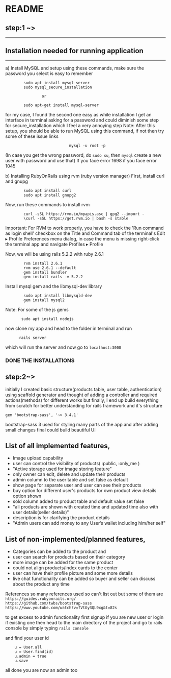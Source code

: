 # README

## step:1 ~>
---


## Installation needed for running application
---


a) Install MySQL and setup using these commands, make sure the password you select is easy to remember
```
        sudo apt install mysql-server 
        sudo mysql_secure_installation
```
                    or               
```
        sudo apt-get install mysql-server
```

for my case, I found the second one easy as while installation I get an interface in terminal asking for a password and could diminish some step  for secure_installation which I feel a very annoying step
Note: After this setup, you should be able to run MySQL using this command, if not then try some of these issue links 
```
                            mysql -u root -p
```

(In case you get the wrong password, do `sudo su`, then `mysql` create a new user with password and use that)
          If you face error 1698      if you face error 1045

b) Installing RubyOnRails using rvm (ruby version manager)
   First, install curl and gnupg
```
        sudo apt install curl
        sudo apt install gnupg2
``` 

   Now, run these commands to install rvm
```
        curl -sSL https://rvm.io/mpapis.asc | gpg2 --import -  
        \curl -sSL https://get.rvm.io | bash -s stable
```

Important: For RVM to work properly, you have to check the 'Run command as login shell' checkbox on the Title and Command tab of the terminal's Edit ▸ Profile Preferences menu dialog, in case the menu is missing right-click the terminal app and navigate Profiles ▸ Profile 

Now, we will be using rails 5.2.2 with ruby 2.6.1
```
        rvm install 2.6.1
        rvm use 2.6.1 --default
        gem install bundler
        gem install rails -v 5.2.2
```

Install mysql gem and the libmysql-dev library
```
        sudo apt install libmysqld-dev
        gem install mysql2
```

Note: For some of the js gems
```
       sudo apt install nodejs
```
now clone my app and head to the folder in terminal and run
```
      rails server
```

which will run the server and now go to 
`
     localhost:3000
`
### DONE THE INSTALLATIONS

## step:2~> 


initially I created basic structure(products table, user table, authentication) using scaffold generator and thought of adding a controller and required actions(methods) for different works but finally, I end up  build everything from scratch for better understanding for rails framework and it's  structure

```
gem 'bootstrap-sass', '~> 3.4.1'

```

bootstrap-sass 3 used for styling many parts of the app 
and after adding small changes final could build beautiful UI 

## List of all implemented features,
  

* Image upload capability
* user can control the visibility of products( :public, :only_me )
* "Active storage used for image storing feature"
* only owner can edit, delete and update their products
* admin column to the user table and set false as default
* show page for separate user and user can see their products
* buy option for different user's products for own product view details option shown
* sold column added to product table and default value set false
* "all products are shown with created time and updated time also with user details(seller details)"
* description is for clarifying the product details
* "Admin users can add money to any User’s wallet including him/her self"

## List of non-implemented/planned features,
    

* Categories can be added to the product and 
* user can search for products based on their category 
* more image can be added for the same product
* could not align products/index cards to the center 
* user can have their profile picture and some more details 
* live chat functionality can be added so buyer and seller can discuss about the product any time

References
so many references used so can't list out but some of them are
`https://guides.rubyonrails.org/`  
`https://github.com/twbs/bootstrap-sass`  
`https://www.youtube.com/watch?v=fVtGy3QL9xg&t=82s`  

to get excess to admin functionality first signup if you are new user or login if existing one  then head to the main directory of the project and go to rails console by simply typing 
`rails console`

and find your user id
```
    u = User.all
    u = User.find(id)
    u.admin = true
    u.save
```

all done you are now an admin too
